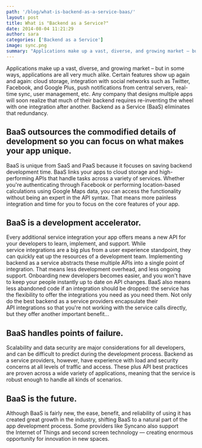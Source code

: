 ```yaml
---
path: '/blog/what-is-backend-as-a-service-baas/'
layout: post
title: What is "Backend as a Service?"
date: 2014-08-04 11:21:29
author: sara
categories: ['Backend as a Service']
image: sync.png
summary: "Applications make up a vast, diverse, and growing market – but in some ways, applications are all very much alike. Certain features show up again and again: cloud storage, integration with social networks such as Twitter, Facebook, and Google Plus, push notifications from central servers, real-time sync, user management, etc. Any company that designs multiple apps will soon realize that much of their backend requires re-inventing the wheel with one integration after another. Backend as a Service (BaaS) eliminates that redundancy."
---
```

Applications make up a vast, diverse, and growing market – but in some ways, applications are all very much alike. Certain features show up again and again: cloud storage, integration with social networks such as Twitter, Facebook, and Google Plus, push notifications from central servers, real-time sync, user management, etc. Any company that designs multiple apps will soon realize that much of their backend requires re-inventing the wheel with one integration after another. Backend as a Service (BaaS) eliminates that redundancy.<!--more-->
<h2>BaaS outsources the commodified details of development so you can focus on what makes your app unique.</h2>
BaaS is unique from SaaS and PaaS because it focuses on saving backend development time. BaaS links your apps to cloud storage and high-performing APIs that handle tasks across a variety of services. Whether you're authenticating through Facebook or performing location-based calculations using Google Maps data, you can access the functionality without being an expert in the API syntax. That means more painless integration and time for you to focus on the core features of your app.
<h2>BaaS is a development accelerator.</h2>
Every additional service integration your app offers means a new API for your developers to learn, implement, and support. While service integrations are a big plus from a user experience standpoint, they can quickly eat up the resources of a development team. Implementing backend as a service abstracts these multiple APIs into a single point of integration. That means less development overhead, and less ongoing support. Onboarding new developers becomes easier, and you won't have to keep your people instantly up to date on API changes. BaaS also means less abandoned code if an integration should be dropped: the service has the flexibility to offer the integrations you need as you need them. Not only do the best backend as a service providers encapsulate their API integrations so that you're not working with the service calls directly, but they offer another important benefit...
<h2>BaaS handles points of failure.</h2>
Scalability and data security are major considerations for all developers, and can be difficult to predict during the development process. Backend as a service providers, however, have experience with load and security concerns at all levels of traffic and access. These plus API best practices are proven across a wide variety of applications, meaning that the service is robust enough to handle all kinds of scenarios.
<h2>BaaS is the future.</h2>
Although BaaS is fairly new, the ease, benefit, and reliability of using it has created great growth in the industry, shifting BaaS to a natural part of the app development process. Some providers like Syncano also support the Internet of Things and second screen technology — creating enormous opportunity for innovation in new spaces.
